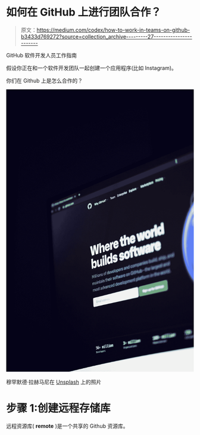# 如何在 GitHub 上进行团队合作？

> 原文：<https://medium.com/codex/how-to-work-in-teams-on-github-b3433d769272?source=collection_archive---------27----------------------->

GitHub 软件开发人员工作指南

假设你正在和一个软件开发团队一起创建一个应用程序(比如 Instagram)。

你们在 Github 上是怎么合作的？

![](img/3515f142a586f59fe9e708c0a7e0769d.png)

穆罕默德·拉赫马尼在 [Unsplash](https://unsplash.com?utm_source=medium&utm_medium=referral) 上的照片

# 步骤 1:创建远程存储库

远程资源库( **remote** )是一个共享的 Github 资源库。